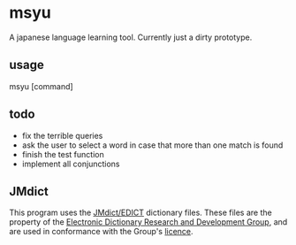 msyu
====

A japanese language learning tool. Currently just a dirty prototype.

## usage
msyu [command]

## todo
 * fix the terrible queries
 * ask the user to select a word in case that more than one match is found
 * finish the test function
 * implement all conjunctions

## JMdict
This program uses the [JMdict/EDICT](http://www.csse.monash.edu.au/~jwb/edict_doc.html) dictionary files. These files are the property of the [Electronic Dictionary Research and Development Group](http://www.edrdg.org/), and are used in conformance with the Group's [licence](http://www.edrdg.org/edrdg/licence.html). 
